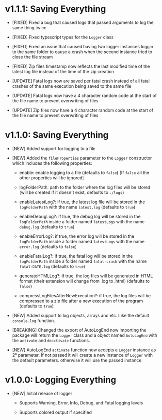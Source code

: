 # v1.1.1: Saving Everything
  - [FIXED] Fixed a bug that caused logs that passed arguments to log the same thing twice

  - [FIXED] Fixed typescript types for the `Logger` class

  - [FIXED] Fixed an issue that caused having two logger instances loggin to the same folder to cause a crash when the second instance tried to close the file stream

  - [FIXED] Zip files timestamp now reflects the last modified time of the latest log file instead of the time of the zip creation

  - [UPDATE] Fatal logs now are saved per fatal crash instead of all fatal crashes of the same execution being saved to the same file

  - [UPDATE] Fatal logs now have a 4 character random code at the start of the file name to prevent overwriting of files

  - [UPDATE] Zip files now have a 4 character random code at the start of the file name to prevent overwriting of files

# v1.1.0: Saving Everything
  - [NEW] Added support for logging to a file

  - [NEW] Added the `fileProperties` parameter to the `Logger` constructor which includes the following properties:

    - enable: enable logging to a file (defaults to `false`) [If `false` all the other properties will be ignored]

    - logFolderPath: path to the folder where the log files will be stored (will be created if it doesn't exist, defaults to `./logs`)

    - enableLatestLog?: if true, the latest log file will be stored in the `logFolderPath` with the name `latest.log` (defaults to `true`)

    - enableDebugLog?: if true, the debug log will be stored in the `logFolderPath` inside a folder named `latestLogs` with the name `debug.log` (defaults to `true`)

    - enableErrorLog?: if true, the error log will be stored in the `logFolderPath` inside a folder named `latestLogs` with the name `error.log` (defaults to `false`)

    - enableFatalLog?: if true, the fatal log will be stored in the `logFolderPath` inside a folder named `fatal-crash` with the name `fatal-DATE.log` (defaults to `true`)

    - generateHTMLLog?: if true, the log files will be generated in HTML format (their extension will change from .log to .html) (defaults to `false`)

    - compressLogFilesAfterNewExecution?: if true, the log files will be compressed to a zip file after a new execution of the program (defaults to `true`)

  - [NEW] Added support to log objects, arrays and etc. Like the default `console.log` function.

  - [BREAKING] Changed the export of AutoLogEnd now importing the package will return the `Logger` class and a object named `AutoLogEnd` with the `activate` and `deactivate` functions.

  - [NEW] AutoLogEnd `activate` function now accepts a `Logger` instance as 2º parameter. If not passed it will create a new instance of `Logger` with the default parameters. otherwise it will use the passed instance.

# v1.0.0: Logging Everything

- [NEW] Initial release of logger

  - Supports Warning, Error, Info, Debug, and Fatal logging levels

  - Supports colored output if specified
